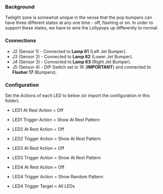 ### Background
Twilight zone is somewhat unique in the sense that the pop bumpers can have three different states at any one time - off, flashing or on. In order to support these states, we have to wire the Lollypops up differently to normal.

### Connections
* J2 (Sensor 1) - Connected to **Lamp 61** (Left Jet Bumper).
* J3 (Sensor 2) - Connected to **Lamp 62** (Lower Jet Bumper).
* J4 (Sensor 3) - Connected to **Lamp 63** (Right Jet Bumper).
* J5 (Sensor 4) - DIP Switch set to 1K (**IMPORTANT**) and connected to **Flasher 17** (Bumpers).

### Configuration
Set the Actions of each LED to below (or import the configuration in this folder).

* LED1 At Rest Action = Off 
* LED1 Trigger Action = Show At Rest Pattern 

* LED2 At Rest Action = Off 
* LED2 Trigger Action = Show At Rest Pattern 

* LED3 At Rest Action = Off 
* LED3 Trigger Action = Show At Rest Pattern 

* LED4 At Rest Action = Off 
* LED4 Trigger Action = Show Random Pattern 
* LED4 Trigger Target = All LEDs 
